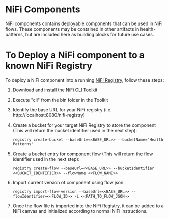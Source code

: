 # NiFi Components

NiFi components contains deployable components that can be used in [NiFi](https://nifi.apache.org/) flows.  These components may be contained in other artifacts in health-patterns, but are included here as building blocks for future use cases.


# To Deploy a NiFi component to a known NiFi Registry
To deploy a NiFi component into a running [NiFi Registry](https://nifi.apache.org/registry.html), follow these steps:

1. Download and install the [NiFi CLI Toolkit](https://nifi.apache.org/download.html)
1. Execute "cli" from the bin folder in the Toolkit
1. Identify the base URL for your NiFi registry (i.e. http://localhost:8080/nifi-registry)
1. Create a bucket for your target NiFi Registry to store the component (This will return the bucket identifier used in the next step):

	`registry create-bucket --baseUrl=<<BASE_URL>> --bucketName="Health Patterns"`
	
1. Create a bucket entry for component flow (This will return the flow identifier used in the next step):
	
	`registry create-flow --baseUrl=<<BASE_URL>> --bucketIdentifier <<BUCKET_IDENTIFIER>> --flowName <<FLOW_NAME>>`
	
1. Import current version of component using flow json:

	`registry import-flow-version --baseUrl=<<BASE_URL>> --flowIdentifier=<<FLOW_ID>> -i <<PATH_TO_FLOW_JSON>>`
	
1. Once the flow file is imported into the NiFi Registry, it can be added to a NiFi canvas and initialized according to normal NiFi instructions.